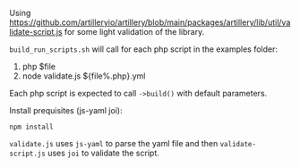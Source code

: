 Using https://github.com/artilleryio/artillery/blob/main/packages/artillery/lib/util/validate-script.js for some light validation of the library.

`build_run_scripts.sh` will call for each php script in the examples folder:

1. php $file
2. node validate.js ${file%.php}.yml

Each php script is expected to call `->build()` with default parameters.

Install prequisites (js-yaml joi):

```
npm install
```

`validate.js` uses `js-yaml` to parse the yaml file and then `validate-script.js` uses `joi` to validate the script.